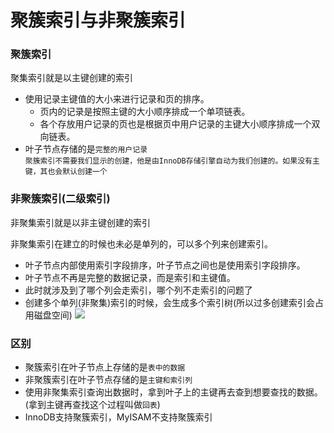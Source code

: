 # 聚簇索引与非聚簇索引

### 聚簇索引
聚集索引就是以主键创建的索引
- 使用记录主键值的大小来进行记录和页的排序。
    +   页内的记录是按照主键的大小顺序排成一个单项链表。
    +  各个存放用户记录的页也是根据页中用户记录的主键大小顺序排成一个双向链表。
- 叶子节点存储的是`完整的用户记录`    
`聚簇索引不需要我们显示的创建，他是由InnoDB存储引擎自动为我们创建的。如果没有主键，其也会默认创建一个`


### 非聚簇索引(二级索引)
非聚集索引就是以非主键创建的索引

非聚集索引在建立的时候也未必是单列的，可以多个列来创建索引。
- 叶子节点内部使用索引字段排序，叶子节点之间也是使用索引字段排序。
- 叶子节点不再是完整的数据记录，而是索引和主键值。
- 此时就涉及到了哪个列会走索引，哪个列不走索引的问题了
- 创建多个单列(非聚集)索引的时候，会生成多个索引树(所以过多创建索引会占用磁盘空间)
![](https://user-gold-cdn.xitu.io/2018/7/23/164c6d7aca19377b)




### 区别 
- 聚簇索引在叶子节点上存储的是`表中的数据`
- 非聚簇索引在叶子节点存储的是`主键和索引列`
- 使用非聚集索引查询出数据时，拿到叶子上的主键再去查到想要查找的数据。(拿到主键再查找这个过程叫做`回表`)
- InnoDB支持聚簇索引，MyISAM不支持聚簇索引
